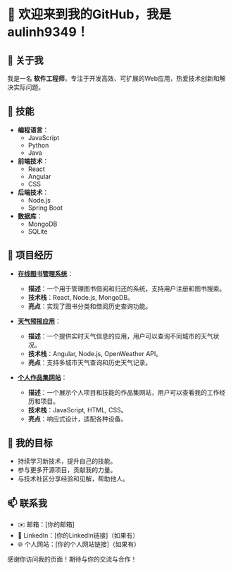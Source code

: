 # 👋 欢迎来到我的GitHub，我是 **aulinh9349**！

## 👤 关于我
我是一名 **软件工程师**，专注于开发高效、可扩展的Web应用，热爱技术创新和解决实际问题。

## 🔧 技能
- **编程语言**：
  - JavaScript
  - Python
  - Java
- **前端技术**：
  - React
  - Angular
  - CSS
- **后端技术**：
  - Node.js
  - Spring Boot
- **数据库**：
  - MongoDB
  - SQLite

## 🌟 项目经历
- **[在线图书管理系统](https://github.com/aulinh9349/book-management-system)**：
  - **描述**：一个用于管理图书借阅和归还的系统，支持用户注册和图书搜索。
  - **技术栈**：React, Node.js, MongoDB。
  - **亮点**：实现了图书分类和借阅历史查询功能。

- **[天气预报应用](https://github.com/aulinh9349/weather-app)**：
  - **描述**：一个提供实时天气信息的应用，用户可以查询不同城市的天气状况。
  - **技术栈**：Angular, Node.js, OpenWeather API。
  - **亮点**：支持多城市天气查询和历史天气记录。

- **[个人作品集网站](https://github.com/aulinh9349/portfolio)**：
  - **描述**：一个展示个人项目和技能的作品集网站，用户可以查看我的工作经历和项目。
  - **技术栈**：JavaScript, HTML, CSS。
  - **亮点**：响应式设计，适配各种设备。

## 🎯 我的目标
- 持续学习新技术，提升自己的技能。
- 参与更多开源项目，贡献我的力量。
- 与技术社区分享经验和见解，帮助他人。

## 📫 联系我
- ✉️ 邮箱：[你的邮箱]
- 💼 LinkedIn：[你的LinkedIn链接]（如果有）
- 🌐 个人网站：[你的个人网站链接]（如果有）

感谢你访问我的页面！期待与你的交流与合作！
